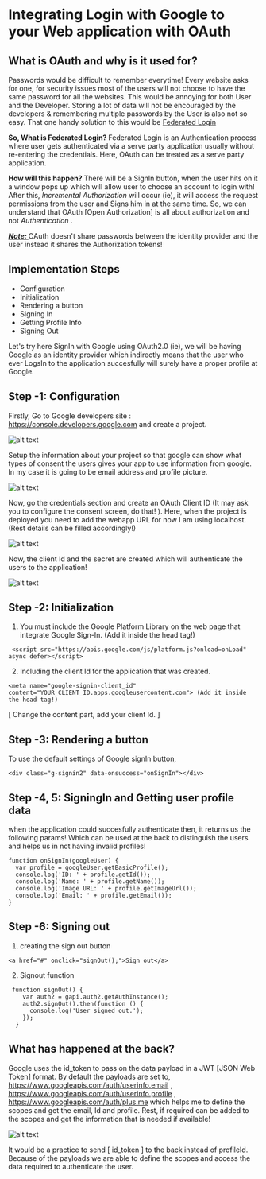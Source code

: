 # Integrating Login with Google to your Web application with OAuth

## What is OAuth and why is it used for?

Passwords would be difficult to remember everytime! Every website asks for one, for security issues most of the users will not choose to have the same password for all the websites. This would be annoying for both User and the Developer. Storing a lot of data will not be encouraged by the developers & remembering multiple passwords by the User is also not so easy. That one handy solution to this would be <u> Federated Login </u>

<b> So, What is Federated Login? </b>
Federated Login is an Authentication process where user gets authenticated via a serve party application usually without re-entering the credentials. Here, OAuth can be treated as a serve party application.

<b> How will this happen? </b>
There will be a SignIn button, when the user hits on it a window pops up which will allow user to choose an account to login with! After this, 
<i> Incremental Authorization </i> will occur (ie), it will access the request permissions from the user and Signs him in at the same time. So, we can understand that OAuth [Open Authorization] is all about authorization and not <i> Authentication </i>.

<b><u><i> Note: </i></u></b> OAuth doesn't share passwords between the identity provider and the user instead it shares the Authorization tokens!

## Implementation Steps 

* Configuration
* Initialization
* Rendering a button
* Signing In
* Getting Profile Info
* Signing Out

Let's try here SignIn with Google using OAuth2.0 (ie), we will be having Google as an identity provider which indirectly means that the user who ever LogsIn to the application succesfully will surely have a proper profile at Google. 

## Step -1: Configuration

Firstly, Go to Google developers site : https://console.developers.google.com and create a project.

![alt text](https://github.com/rishitha24/Web/blob/main/OAuth/images/1.jpeg)

Setup the information about your project so that google can show what types of consent the users gives your app to use information from google. In my case it is going to be email address and profile picture.

![alt text](https://github.com/rishitha24/Web/blob/main/OAuth/images/2.jpeg)

Now, go the credentials section and create an OAuth Client ID (It may ask you to configure the consent screen, do that! ).
Here, when the project is deployed you need to add the webapp URL for now I am using localhost. (Rest details can be filled accordingly!)

![alt text](https://github.com/rishitha24/Web/blob/main/OAuth/images/3.jpeg)

Now, the client Id and the secret are created which will authenticate the users to the application!

![alt text](https://github.com/rishitha24/Web/blob/main/OAuth/images/4.jpeg)

## Step -2: Initialization

1. You must include the Google Platform Library on the web page that integrate Google Sign-In. (Add it inside the head tag!)

```
 <script src="https://apis.google.com/js/platform.js?onload=onLoad" async defer></script>

 ```
2. Including the client Id for the application that was created. 

```
<meta name="google-signin-client_id" content="YOUR_CLIENT_ID.apps.googleusercontent.com"> (Add it inside the head tag!)

```

[ Change the content part, add your client Id. ]

## Step -3: Rendering a button

To use the default settings of Google signIn button,

```
<div class="g-signin2" data-onsuccess="onSignIn"></div>

```

## Step -4, 5: SigningIn and Getting user profile data

when the application could succesfully authenticate then, it returns us the following params! Which can be used at the back to distinguish the users and helps us in not having invalid profiles!

```
function onSignIn(googleUser) {
  var profile = googleUser.getBasicProfile();
  console.log('ID: ' + profile.getId()); 
  console.log('Name: ' + profile.getName());
  console.log('Image URL: ' + profile.getImageUrl());
  console.log('Email: ' + profile.getEmail()); 
}

```

## Step -6: Signing out

1. creating the sign out button

```
<a href="#" onclick="signOut();">Sign out</a>

```

2. Signout function
```
 function signOut() {
    var auth2 = gapi.auth2.getAuthInstance();
    auth2.signOut().then(function () {
      console.log('User signed out.');
    });
  }

```

## What has happened at the back?

Google uses the id_token to pass on the data payload in a JWT [JSON Web Token] format. By default the payloads are set to, https://www.googleapis.com/auth/userinfo.email , https://www.googleapis.com/auth/userinfo.profile , https://www.googleapis.com/auth/plus.me which helps me to define the scopes and get the email, Id and profile. Rest, if required can be added to the scopes and get the information that is needed if available!

![alt text](https://github.com/rishitha24/Web/blob/main/OAuth/images/5.jpeg)

It would be a practice to send [ id_token ] to the back instead of profileId. Because of the payloads we are able to define the scopes and access the data required to authenticate the user.
